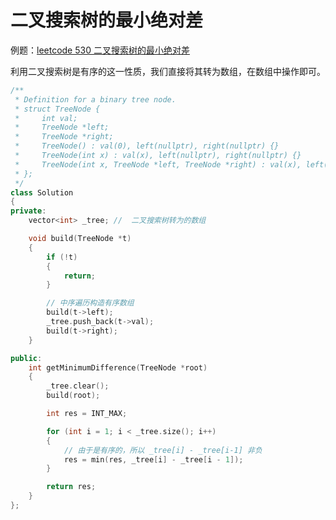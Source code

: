 # 二叉搜索树的最小绝对差

例题：[leetcode 530 二叉搜索树的最小绝对差](https://leetcode.cn/problems/minimum-absolute-difference-in-bst/description/)

利用二叉搜索树是有序的这一性质，我们直接将其转为数组，在数组中操作即可。

```cpp
/**
 * Definition for a binary tree node.
 * struct TreeNode {
 *     int val;
 *     TreeNode *left;
 *     TreeNode *right;
 *     TreeNode() : val(0), left(nullptr), right(nullptr) {}
 *     TreeNode(int x) : val(x), left(nullptr), right(nullptr) {}
 *     TreeNode(int x, TreeNode *left, TreeNode *right) : val(x), left(left), right(right) {}
 * };
 */
class Solution
{
private:
    vector<int> _tree; //  二叉搜索树转为的数组

    void build(TreeNode *t)
    {
        if (!t)
        {
            return;
        }

        // 中序遍历构造有序数组
        build(t->left);
        _tree.push_back(t->val);
        build(t->right);
    }

public:
    int getMinimumDifference(TreeNode *root)
    {
        _tree.clear();
        build(root);

        int res = INT_MAX;

        for (int i = 1; i < _tree.size(); i++)
        {
            // 由于是有序的，所以 _tree[i] - _tree[i-1] 非负
            res = min(res, _tree[i] - _tree[i - 1]);
        }

        return res;
    }
};
```
